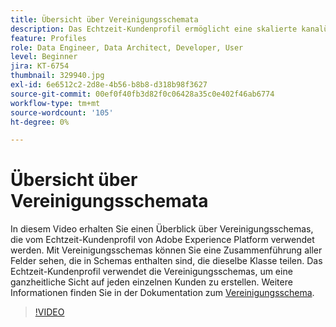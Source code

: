 ```yaml
---
title: Übersicht über Vereinigungsschemata
description: Das Echtzeit-Kundenprofil ermöglicht eine skalierte kanalübergreifende Personalisierung in jeder Phase der Journey. Batch- oder Streaming-Daten können für das Echtzeit-Kundenprofil aktiviert werden, indem sowohl das Schema als auch der entsprechende Datensatz aktiviert werden.
feature: Profiles
role: Data Engineer, Data Architect, Developer, User
level: Beginner
jira: KT-6754
thumbnail: 329940.jpg
exl-id: 6e6512c2-2d8e-4b56-b8b8-d318b98f3627
source-git-commit: 00ef0f40fb3d82f0c06428a35c0e402f46ab6774
workflow-type: tm+mt
source-wordcount: '105'
ht-degree: 0%

---
```


# Übersicht über Vereinigungsschemata

In diesem Video erhalten Sie einen Überblick über Vereinigungsschemas, die vom Echtzeit-Kundenprofil von Adobe Experience Platform verwendet werden. Mit Vereinigungsschemas können Sie eine Zusammenführung aller Felder sehen, die in Schemas enthalten sind, die dieselbe Klasse teilen. Das Echtzeit-Kundenprofil verwendet die Vereinigungsschemas, um eine ganzheitliche Sicht auf jeden einzelnen Kunden zu erstellen. Weitere Informationen finden Sie in der Dokumentation zum [Vereinigungsschema](https://experienceleague.adobe.com/docs/experience-platform/profile/union-schemas/union-schema.html).

>[!VIDEO](https://video.tv.adobe.com/v/329940?learn=on)
